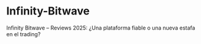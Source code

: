 # Infinity-Bitwave
Infinity Bitwave – Reviews 2025: ¿Una plataforma fiable o una nueva estafa en el trading?
